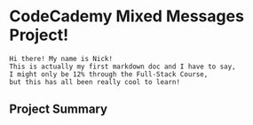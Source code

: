 # CodeCademy Mixed Messages Project!

    Hi there! My name is Nick!
    This is actually my first markdown doc and I have to say, 
    I might only be 12% through the Full-Stack Course, 
    but this has all been really cool to learn! 

## Project Summary
